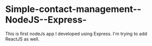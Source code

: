 # Simple-contact-management--NodeJS--Express-
This is first nodeJs app I developed using Express. I'm trying to add ReactJS as well.
